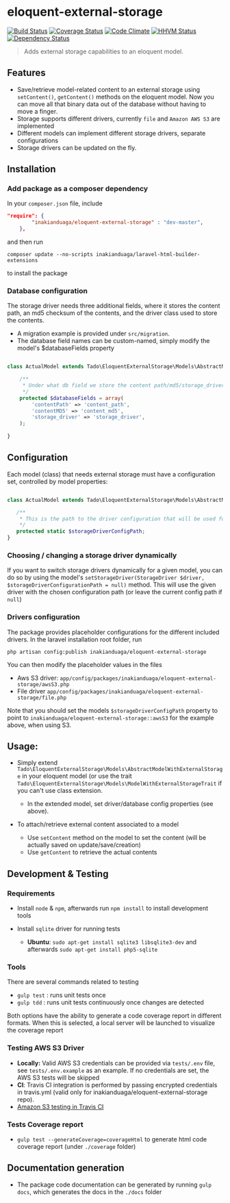 eloquent-external-storage
=========================

[![Build Status][travis-image]][travis-url] [![Coverage Status][coveralls-image]][coveralls-url] [![Code Climate][code-climate-image]][code-climate-url] [![HHVM Status][hhvm-status-image]][hhvm-status-url] [![Dependency Status][dependency-status-image]][dependency-status-url]

> Adds external storage capabilities to an eloquent model.

## Features

- Save/retrieve model-related content to an external storage using `setContent()`, `getContent()` methods on the eloquent model.
  Now you can move all that binary data out of the database without having to move a finger.
- Storage supports different drivers, currently `file` and `Amazon AWS S3` are implemented
- Different models can implement different storage drivers, separate configurations
- Storage drivers can be updated on the fly.

## Installation

### Add package as a composer dependency

In your `composer.json` file, include

```json
"require": {
        "inakianduaga/eloquent-external-storage" : "dev-master",
    },
```

and then run

`composer update --no-scripts inakianduaga/laravel-html-builder-extensions`

to install the package

### Database configuration

The storage driver needs three additional fields, where it stores the content path, an md5 checksum of the contents,
and the driver class used to store the contents.

- A migration example is provided under `src/migration`.
- The database field names can be custom-named, simply modify the model's $databaseFields property

```php

class ActualModel extends Tado\EloquentExternalStorage\Models\AbstractModelWithExternalStorage {

    /**
     * Under what db field we store the content path/md5/storage_driver_class for this model
     */
    protected $databaseFields = array(
        'contentPath' => 'content_path',
        'contentMD5' => 'content_md5',
        'storage_driver' => 'storage_driver',
    );
    
}
```

## Configuration
 
Each model (class) that needs external storage must have a configuration set, controlled by model properties:
  
```php

class ActualModel extends Tado\EloquentExternalStorage\Models\AbstractModelWithExternalStorage {

   /**
    * This is the path to the driver configuration that will be used for this model class, independently of other classes
    */
   protected static $storageDriverConfigPath;    
}
```

### Choosing / changing a storage driver dynamically 

If you want to switch storage drivers dynamically for a given model, you can do so by using the model's `setStorageDriver(StorageDriver $driver, $storageDriverConfigurationPath = null)` method. 
This will use the given driver with the chosen configuration path (or leave the current config path if `null`)

### Drivers configuration

The package provides placeholder configurations for the different included drivers. In the laravel installation root folder, run

`php artisan config:publish inakianduaga/eloquent-external-storage`

You can then modify the placeholder values in the files 
- Aws S3 driver: `app/config/packages/inakianduaga/eloquent-external-storage/awsS3.php` 
- File driver `app/config/packages/inakianduaga/eloquent-external-storage/file.php`

Note that you should set the models `$storageDriverConfigPath` property to point to `inakianduaga/eloquent-external-storage::awsS3` for the example above, when using S3.

## Usage:

- Simply extend `Tado\EloquentExternalStorage\Models\AbstractModelWithExternalStorage` in your eloquent model (or use the trait `Tado\EloquentExternalStorage\Models\ModelWithExternalStorageTrait` if you can't use class extension. 
   - In the extended model, set driver/database config properties (see above). 

- To attach/retrieve external content associated to a model
   - Use `setContent` method on the model to set the content (will be actually saved on update/save/creation)
   - Use `getContent` to retrieve the actual contents


## Development & Testing

### Requirements

- Install `node` & `npm`, afterwards run `npm install` to install development tools
- Install `sqlite` driver for running tests

   - **Ubuntu**: `sudo apt-get install sqlite3 libsqlite3-dev` and afterwards `sudo apt-get install php5-sqlite`

### Tools
There are several commands related to testing

- `gulp test` : runs unit tests once
- `gulp tdd`  : runs unit tests continuously once changes are detected

Both options have the ability to generate a code coverage report in different formats. When this is selected, a local server will be launched to visualize the coverage report

### Testing AWS S3 Driver

- **Locally:** Valid AWS S3 credentials can be provided via `tests/.env` file, see `tests/.env.example` as an example. If no credentials are set, the AWS S3 tests will be skipped
- **CI**: Travis CI integration is performed by passing encrypted credentials in travis.yml (valid only for inakianduaga/eloquent-external-storage repo).
- [Amazon S3 testing in Travis CI](http://milesj.me/blog/read/amazon-s3-testing-travis-ci)

### Tests Coverage report

- `gulp test --generateCoverage=coverageHtml` to generate html code coverage report (under `./coverage` folder)

## Documentation generation

- The package code documentation can be generated by running `gulp docs`, which generates the docs in the `./docs` folder


[travis-url]: https://travis-ci.org/inakianduaga/eloquent-external-storage
[travis-image]: https://travis-ci.org/inakianduaga/eloquent-external-storage.svg?branch=master

[coveralls-url]: https://coveralls.io/r/inakianduaga/eloquent-external-storage
[coveralls-image]: https://coveralls.io/repos/inakianduaga/eloquent-external-storage/badge.svg?branch=master

[code-climate-url]: https://codeclimate.com/github/inakianduaga/eloquent-external-storage
[code-climate-image]: https://codeclimate.com/github/inakianduaga/eloquent-external-storage/badges/gpa.svg

[dependency-status-url]: https://gemnasium.com/inakianduaga/eloquent-external-storage
[dependency-status-image]: https://gemnasium.com/inakianduaga/eloquent-external-storage.svg

[hhvm-status-url]: http://hhvm.h4cc.de/package/inakianduaga/eloquent-external-storage
[hhvm-status-image]: http://hhvm.h4cc.de/badge/inakianduaga/eloquent-external-storage.svg

